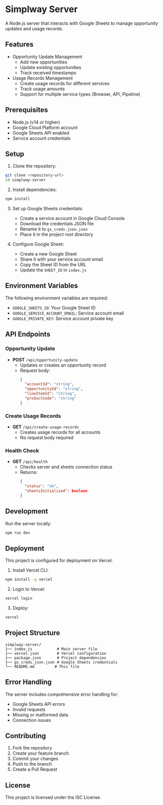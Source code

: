 # Simplway Server

A Node.js server that interacts with Google Sheets to manage opportunity updates and usage records.

## Features

- Opportunity Update Management
  - Add new opportunities
  - Update existing opportunities
  - Track received timestamps
- Usage Records Management
  - Create usage records for different services
  - Track usage amounts
  - Support for multiple service types (Browser, API, Pipeline)

## Prerequisites

- Node.js (v14 or higher)
- Google Cloud Platform account
- Google Sheets API enabled
- Service account credentials

## Setup

1. Clone the repository:
```bash
git clone <repository-url>
cd simplway-server
```

2. Install dependencies:
```bash
npm install
```

3. Set up Google Sheets credentials:
   - Create a service account in Google Cloud Console
   - Download the credentials JSON file
   - Rename it to `gs_creds.json.json`
   - Place it in the project root directory

4. Configure Google Sheet:
   - Create a new Google Sheet
   - Share it with your service account email
   - Copy the Sheet ID from the URL
   - Update the `SHEET_ID` in `index.js`

## Environment Variables

The following environment variables are required:

- `GOOGLE_SHEETS_ID`: Your Google Sheet ID
- `GOOGLE_SERVICE_ACCOUNT_EMAIL`: Service account email
- `GOOGLE_PRIVATE_KEY`: Service account private key

## API Endpoints

### Opportunity Update
- **POST** `/api/opportunity-update`
  - Updates or creates an opportunity record
  - Request body:
    ```json
    {
      "accountId": "string",
      "opportunityId": "string",
      "lineItemId": "string",
      "productCode": "string"
    }
    ```

### Create Usage Records
- **GET** `/api/create-usage-records`
  - Creates usage records for all accounts
  - No request body required

### Health Check
- **GET** `/api/health`
  - Checks server and sheets connection status
  - Returns:
    ```json
    {
      "status": "ok",
      "sheetsInitialized": boolean
    }
    ```

## Development

Run the server locally:
```bash
npm run dev
```

## Deployment

This project is configured for deployment on Vercel.

1. Install Vercel CLI:
```bash
npm install -g vercel
```

2. Login to Vercel:
```bash
vercel login
```

3. Deploy:
```bash
vercel
```

## Project Structure

```
simplway-server/
├── index.js           # Main server file
├── vercel.json        # Vercel configuration
├── package.json       # Project dependencies
├── gs_creds.json.json # Google Sheets credentials
└── README.md         # This file
```

## Error Handling

The server includes comprehensive error handling for:
- Google Sheets API errors
- Invalid requests
- Missing or malformed data
- Connection issues

## Contributing

1. Fork the repository
2. Create your feature branch
3. Commit your changes
4. Push to the branch
5. Create a Pull Request

## License

This project is licensed under the ISC License.


